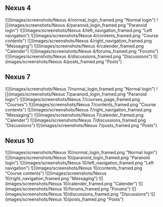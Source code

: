 ## Nexus 4
![](images/screenshots/Nexus 4/normal_login_framed.png "Normal login")
![](images/screenshots/Nexus 4/paranoid_login_framed.png "Paranoid login")
![](images/screenshots/Nexus 4/left_navigation_framed.png "Left navigation")
![](images/screenshots/Nexus 4/contents_framed.png "Course contents")
![](images/screenshots/Nexus 4/right_navigation_framed.png "Messaging")
![](images/screenshots/Nexus 4/calender_framed.png "Calender")
![](images/screenshots/Nexus 4/forums_framed.png "Forums")
![](images/screenshots/Nexus 4/discussions_framed.png "Discussions")
![](images/screenshots/Nexus 4/posts_framed.png "Posts")


## Nexus 7
![](images/screenshots/Nexus 7/normal_login_framed.png "Normal login")
![](images/screenshots/Nexus 7/paranoid_login_framed.png "Paranoid login")
![](images/screenshots/Nexus 7/courses_page_framed.png "Courses")
![](images/screenshots/Nexus 7/contents_framed.png "Course contents")
![](images/screenshots/Nexus 7/right_navigation_framed.png "Messaging")
![](images/screenshots/Nexus 7/calender_framed.png "Calender")
![](images/screenshots/Nexus 7/discussions_framed.png "Discussions")
![](images/screenshots/Nexus 7/posts_framed.png "Posts")


## Nexus 10
![](images/screenshots/Nexus 10/normal_login_framed.png "Normal login")
![](images/screenshots/Nexus 10/paranoid_login_framed.png "Paranoid login")
![](images/screenshots/Nexus 10/left_navigation_framed.png "Left navigation")
![](images/screenshots/Nexus 10/contents_framed.png "Course contents")
![](images/screenshots/Nexus 10/right_navigation_framed.png "Messaging")
![](images/screenshots/Nexus 10/calender_framed.png "Calender")
![](images/screenshots/Nexus 10/forums_framed.png "Forums")
![](images/screenshots/Nexus 10/discussions_framed.png "Discussions")
![](images/screenshots/Nexus 10/posts_framed.png "Posts")

